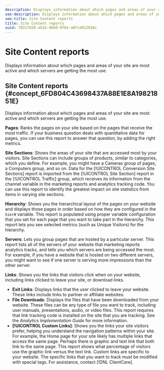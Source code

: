 ```yaml
---
description: Displays information about which pages and areas of your site are most active and which servers are getting the most use.
seo-description: Displays information about which pages and areas of your site are most active and which servers are getting the most use.
seo-title: Site Content reports
title: Site Content reports
uuid: 70317d28-a52e-4660-9f8e-a8fce012836c
---
```


# Site Content reports

Displays information about which pages and areas of your site are most active and which servers are getting the most use.

## Site Content reports {#concept_6FD804C43698437A88E1E8A19821851E}

Displays information about which pages and areas of your site are most active and which servers are getting the most use.

**Pages**: Ranks the pages on your site based on the pages that receive the most traffic. If your business question deals with quantitative data for pages, you can use this report to answer that question, by adding the right metrics.

**Site Sections**: Shows the areas of your site that are accessed most by your visitors. Site Sections can include groups of products, similar to categories, which you define. For example, you might have a Cameras group of pages, a Computers group, and so on. Data for the [!UICONTROL Conversion Site Sections] report is imported from the [!UICONTROL Site Section] report in the [!UICONTROL Traffic] group, which receives its information from the channel variable in the marketing reports and analytics tracking code. You can use this report to identify the greatest impact on site statistics from items in varying site sections.

**Hierarchy**: Shows you the hierarchical layout of the pages on your website and displays those pages in order based on how they are configured in the *`hierN`* variable. This report is populated using proper variable configuration that you set for each page that you want to take part in the hierarchy. This report lets you see selected metrics (such as Unique Visitors) for the hierarchy.

**Servers**: Lets you group pages that are hosted by a particular server. This report lists all of the servers of your website that marketing reports analytics tracks, and tells you which servers are being accessed the most. For example, if you have a website that is hosted on two different servers, you might want to see if one server is serving more impressions than the other server.

**Links**: Shows you the links that visitors click when on your website, including links clicked to leave your site, or download links.

* **Exit Links**: Displays links that the user clicked to leave your website. These links include links to partner or affiliate websites.
* **File Downloads**: Displays the files that have been downloaded from your website. These files can be any type of file you want to track, including user manuals, presentations, audio, or video files. This report requires that link tracking code is installed on the site that you are tracking. See the *Analytics Implementation Guide* for more information.
* **[!UICONTROL Custom Links]**: Shows you the links your site visitors prefer, helping you understand the navigation patterns within your site. For example, the Home page for your site likely has multiple links that access the same page. Perhaps there is graphic and text link that both link to the same page. This report shows what percentage of visitors use the graphic link versus the text link. Custom links are specific to your website. The specific links that you want to track must be modified with special tags. For assistance, contact [!DNL ClientCare].


